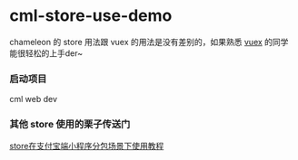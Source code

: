 # cml-store-use-demo
chameleon 的 store 用法跟 vuex 的用法是没有差别的，如果熟悉 [vuex](https://vuex.vuejs.org/zh/) 的同学能很轻松的上手der~

### 启动项目
cml web dev

### 其他 store 使用的栗子传送门
[store在支付宝端小程序分包场景下使用教程](https://github.com/chameleon-team/cml-store-demo)

